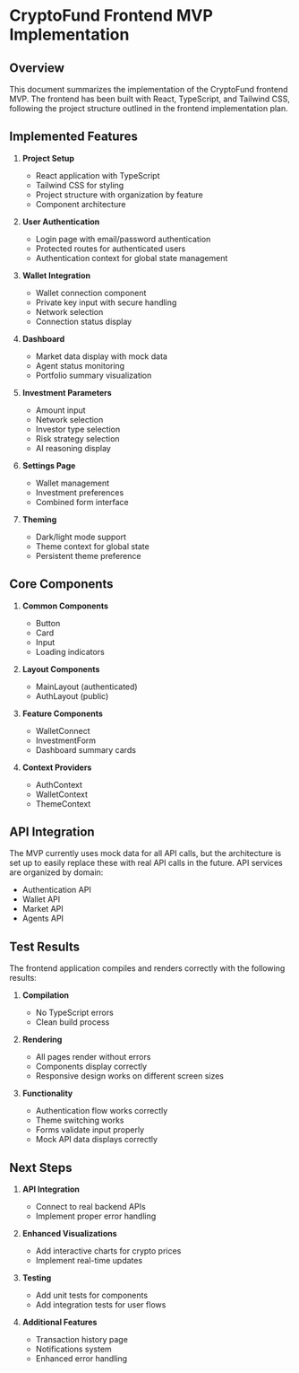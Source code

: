 # CryptoFund Frontend MVP Implementation

## Overview

This document summarizes the implementation of the CryptoFund frontend MVP. The frontend has been built with React, TypeScript, and Tailwind CSS, following the project structure outlined in the frontend implementation plan.

## Implemented Features

1. **Project Setup**
   - React application with TypeScript
   - Tailwind CSS for styling
   - Project structure with organization by feature
   - Component architecture

2. **User Authentication**
   - Login page with email/password authentication
   - Protected routes for authenticated users
   - Authentication context for global state management

3. **Wallet Integration**
   - Wallet connection component
   - Private key input with secure handling
   - Network selection
   - Connection status display

4. **Dashboard**
   - Market data display with mock data
   - Agent status monitoring
   - Portfolio summary visualization

5. **Investment Parameters**
   - Amount input
   - Network selection
   - Investor type selection
   - Risk strategy selection
   - AI reasoning display

6. **Settings Page**
   - Wallet management
   - Investment preferences
   - Combined form interface

7. **Theming**
   - Dark/light mode support
   - Theme context for global state
   - Persistent theme preference

## Core Components

1. **Common Components**
   - Button
   - Card
   - Input
   - Loading indicators

2. **Layout Components**
   - MainLayout (authenticated)
   - AuthLayout (public)

3. **Feature Components**
   - WalletConnect
   - InvestmentForm
   - Dashboard summary cards

4. **Context Providers**
   - AuthContext
   - WalletContext
   - ThemeContext

## API Integration

The MVP currently uses mock data for all API calls, but the architecture is set up to easily replace these with real API calls in the future. API services are organized by domain:

- Authentication API
- Wallet API
- Market API
- Agents API

## Test Results

The frontend application compiles and renders correctly with the following results:

1. **Compilation**
   - No TypeScript errors
   - Clean build process

2. **Rendering**
   - All pages render without errors
   - Components display correctly
   - Responsive design works on different screen sizes

3. **Functionality**
   - Authentication flow works correctly
   - Theme switching works
   - Forms validate input properly
   - Mock API data displays correctly

## Next Steps

1. **API Integration**
   - Connect to real backend APIs
   - Implement proper error handling

2. **Enhanced Visualizations**
   - Add interactive charts for crypto prices
   - Implement real-time updates

3. **Testing**
   - Add unit tests for components
   - Add integration tests for user flows

4. **Additional Features**
   - Transaction history page
   - Notifications system
   - Enhanced error handling 
